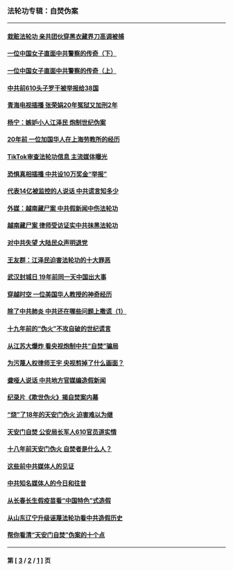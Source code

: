 ### 法轮功专辑：自焚伪案
---
#### [栽赃法轮功 亲共团伙穿黑衣藏界刀高调被捕](../../pages/nf5562/n13073780.md?07130430) 
#### [一位中国女子直面中共警察的传奇（下）](../../pages/nf5562/n12989706.md?07130430) 
#### [一位中国女子直面中共警察的传奇（上）](../../pages/nf5562/n12985072.md?07130430) 
#### [中共前610头子罗干被举报给38国](../../pages/nf5562/n12975419.md?07130430) 
#### [青海电视插播 张荣娟20年冤狱又加刑2年](../../pages/nf5562/n12738166.md?07130430) 
#### [杨宁：嫉妒小人江泽民 炮制世纪伪案](../../pages/nf5562/n12724108.md?07130430) 
#### [20年前 一位加国华人在上海劳教所的经历](../../pages/nf5562/n12707932.md?07130430) 
#### [TikTok审查法轮功信息 主流媒体曝光](../../pages/nf5562/n12362336.md?07130430) 
#### [恐惧真相插播 中共设10万奖金“举报”](../../pages/nf5562/n12306396.md?07130430) 
#### [代表14亿被监控的人说话 中共谎言知多少](../../pages/nf5562/n12297484.md?07130430) 
#### [外媒：越南藏尸案 中共假新闻中伤法轮功](../../pages/nf5562/n12264411.md?07130430) 
#### [越南藏尸案 律师受访证实中共抹黑法轮功](../../pages/nf5562/n12261878.md?07130430) 
#### [对中共失望 大陆民众声明退党](../../pages/nf5562/n12187315.md?07130430) 
#### [王友群：江泽民迫害法轮功的十大罪恶](../../pages/nf5562/n12169074.md?07130430) 
#### [武汉封城日 19年前同一天中国出大事](../../pages/nf5562/n12150901.md?07130430) 
#### [穿越时空  一位美国华人教授的神奇经历](../../pages/nf5562/n12097460.md?07130430) 
#### [除了中共肺炎 中共还在哪些问题上撒谎（1）](../../pages/nf5562/n11955770.md?07130430) 
#### [十九年前的“伪火”不攻自破的世纪谎言](../../pages/nf5562/n11813238.md?07130430) 
#### [从江苏大爆炸 看央视炮制中共“自焚”骗局](../../pages/nf5562/n11140275.md?07130430) 
#### [为污蔑人权律师王宇 央视剪掉了什么画面？](../../pages/nf5562/n11130142.md?07130430) 
#### [聋哑人说话 中共地方官媒编造假新闻](../../pages/nf5562/n11006067.md?07130430) 
#### [纪录片《欺世伪火》揭自焚案内幕](../../pages/nf5562/n11002664.md?07130430) 
#### [“烧”了18年的天安门伪火 迫害难以为继](../../pages/nf5562/n10996660.md?07130430) 
#### [天安门自焚 公安局长军人610官员道实情](../../pages/nf5562/n10997098.md?07130430) 
#### [十八年前天安门伪火 自焚者是什么人？](../../pages/nf5562/n10996556.md?07130430) 
#### [这些前中共媒体人的见证](../../pages/nf5562/n10845276.md?07130430) 
#### [中共知名媒体人的今日和往昔](../../pages/nf5562/n10843569.md?07130430) 
#### [从长春长生假疫苗看“中国特色”式造假](../../pages/nf5562/n10684053.md?07130430) 
#### [从山东辽宁升级诬蔑法轮功看中共造假历史](../../pages/nf5562/n10668272.md?07130430) 
#### [帮你看清“天安门自焚”伪案的十个点](../../pages/nf5562/n10554707.md?07130430) 

---
#### 第 [ [3](./3.md?07130430) / [2](./2.md?07130430) / [1](./1.md?07130430) ] 页
